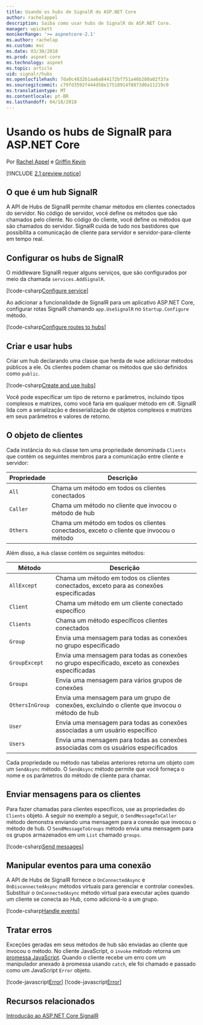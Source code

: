 ```yaml
---
title: Usando os hubs de SignalR do ASP.NET Core
author: rachelappel
description: Saiba como usar hubs de SignalR do ASP.NET Core.
manager: wpickett
monikerRange: '>= aspnetcore-2.1'
ms.author: rachelap
ms.custom: mvc
ms.date: 03/30/2018
ms.prod: aspnet-core
ms.technology: aspnet
ms.topic: article
uid: signalr/hubs
ms.openlocfilehash: 7da0c4832b1aa6a844172bf751a46b280a02f37a
ms.sourcegitcommit: c79fd3592f444d58e17518914f8873d0a11219c0
ms.translationtype: MT
ms.contentlocale: pt-BR
ms.lasthandoff: 04/18/2018
---
```

# <a name="use-hubs-in-signalr-for-aspnet-core"></a>Usando os hubs de SignalR para ASP.NET Core

Por [Rachel Appel](https://twitter.com/rachelappel) e [Griffin Kevin](https://twitter.com/1kevgriff)

[!INCLUDE [2.1 preview notice](~/includes/2.1.md)]

## <a name="what-is-a-signalr-hub"></a>O que é um hub SignalR

A API de Hubs de SignalR permite chamar métodos em clientes conectados do servidor. No código de servidor, você define os métodos que são chamados pelo cliente. No código do cliente, você define os métodos que são chamados do servidor. SignalR cuida de tudo nos bastidores que possibilita a comunicação de cliente para servidor e servidor-para-cliente em tempo real.

## <a name="configure-signalr-hubs"></a>Configurar os hubs de SignalR

O middleware SignalR requer alguns serviços, que são configurados por meio da chamada `services.AddSignalR`.

[!code-csharp[Configure service](hubs/sample/startup.cs?range=35)]

Ao adicionar a funcionalidade de SignalR para um aplicativo ASP.NET Core, configurar rotas SignalR chamando `app.UseSignalR` no `Startup.Configure` método.

[!code-csharp[Configure routes to hubs](hubs/sample/startup.cs?range=55-58)]

## <a name="create-and-use-hubs"></a>Criar e usar hubs

Criar um hub declarando uma classe que herda de `Hub`e adicionar métodos públicos a ele. Os clientes podem chamar os métodos que são definidos como `public`.

[!code-csharp[Create and use hubs](hubs/sample/chathub.cs?range=10-13)]

Você pode especificar um tipo de retorno e parâmetros, incluindo tipos complexos e matrizes, como você faria em qualquer método em c#. SignalR lida com a serialização e desserialização de objetos complexos e matrizes em seus parâmetros e valores de retorno.

## <a name="the-clients-object"></a>O objeto de clientes

Cada instância do `Hub` classe tem uma propriedade denominada `Clients` que contém os seguintes membros para a comunicação entre cliente e servidor:

| Propriedade | Descrição |
| ------ | ----------- |
| `All` | Chama um método em todos os clientes conectados |
| `Caller` | Chama um método no cliente que invocou o método de hub |
| `Others` | Chama um método em todos os clientes conectados, exceto o cliente que invocou o método |

Além disso, a `Hub` classe contém os seguintes métodos:

| Método | Descrição |
| ------ | ----------- |
| `AllExcept` | Chama um método em todos os clientes conectados, exceto para as conexões especificadas |
| `Client` | Chama um método em um cliente conectado específico |
| `Clients` | Chama um método específicos clientes conectados |
| `Group` | Envia uma mensagem para todas as conexões no grupo especificado  |
| `GroupExcept` | Envia uma mensagem para todas as conexões no grupo especificado, exceto as conexões especificadas |
| `Groups` | Envia uma mensagem para vários grupos de conexões  |
| `OthersInGroup` | Envia uma mensagem para um grupo de conexões, excluindo o cliente que invocou o método de hub  |
| `User` | Envia uma mensagem para todas as conexões associadas a um usuário específico |
| `Users` | Envia uma mensagem para todas as conexões associadas com os usuários especificados |

Cada propriedade ou método nas tabelas anteriores retorna um objeto com um `SendAsync` método. O `SendAsync` método permite que você forneça o nome e os parâmetros do método de cliente para chamar.

## <a name="send-messages-to-clients"></a>Enviar mensagens para os clientes

Para fazer chamadas para clientes específicos, use as propriedades do `Clients` objeto. A seguir no exemplo a seguir, o `SendMessageToCaller` método demonstra enviando uma mensagem para a conexão que invocou o método de hub. O `SendMessageToGroups` método envia uma mensagem para os grupos armazenados em um `List` chamado `groups`.

[!code-csharp[Send messages](hubs/sample/chathub.cs?range=15-24)]

## <a name="handle-events-for-a-connection"></a>Manipular eventos para uma conexão

A API de Hubs de SignalR fornece o `OnConnectedAsync` e `OnDisconnectedAsync` métodos virtuais para gerenciar e controlar conexões. Substituir o `OnConnectedAsync` método virtual para executar ações quando um cliente se conecta ao Hub, como adicioná-lo a um grupo.

[!code-csharp[Handle events](hubs/sample/chathub.cs?range=26-30)]

## <a name="handle-errors"></a>Tratar erros

Exceções geradas em seus métodos de hub são enviadas ao cliente que invocou o método. No cliente JavaScript, o `invoke` método retorna um [promessa JavaScript](https://developer.mozilla.org/docs/Web/JavaScript/Guide/Using_promises). Quando o cliente recebe um erro com um manipulador anexado à promessa usando `catch`, ele foi chamado e passado como um JavaScript `Error` objeto.

[!code-javascript[Error](hubs/sample/chat.js?range=20)]
[!code-javascript[Error](hubs/sample/chat.js?range=16-18)]

## <a name="related-resources"></a>Recursos relacionados

[Introdução ao ASP.NET Core SignalR](xref:signalr/introduction)
